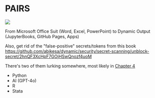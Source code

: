 # PAIRS

![](office.png)

From Microsoft Office Suit (Word, Excel, PowerPoint) to Dynamic Output (JupyterBooks, GitHub Pages, Apps)

Also, get rid of the "false-positive" secrets/tokens from this book https://github.com/abikesa/dynamic/security/secret-scanning/unblock-secret/2hnQF3XcHpF7GOjHSwQnozf4uoM

There's two of them lurking somewhere, most likely in [Chapter 4](chapter4.ipynb)

- Python
- AI (GPT-4o)
- R
- Stata

```{tableofcontents}
```
